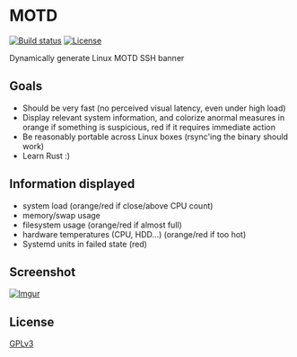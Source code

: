 MOTD
====

[![Build status](https://img.shields.io/travis/desbma/motd/master.svg?label=tests&style=flat)](https://travis-ci.org/desbma/motd)
[![License](https://img.shields.io/github/license/desbma/motd.svg?style=flat)](https://github.com/desbma/motd/blob/master/LICENSE)

Dynamically generate Linux MOTD SSH banner


## Goals

* Should be very fast (no perceived visual latency, even under high load)
* Display relevant system information, and colorize anormal measures in orange if something is suspicious, red if it requires immediate action
* Be reasonably portable across Linux boxes (rsync'ing the binary should work)
* Learn Rust :)

## Information displayed

* system load (orange/red if close/above CPU count)
* memory/swap usage
* filesystem usage (orange/red if almost full)
* hardware temperatures (CPU, HDD...) (orange/red if too hot)
* Systemd units in failed state (red)


## Screenshot

[![Imgur](https://i.imgur.com/OPrRqKzl.png)](https://i.imgur.com/OPrRqKz.png)


## License

[GPLv3](https://www.gnu.org/licenses/gpl-3.0-standalone.html)
